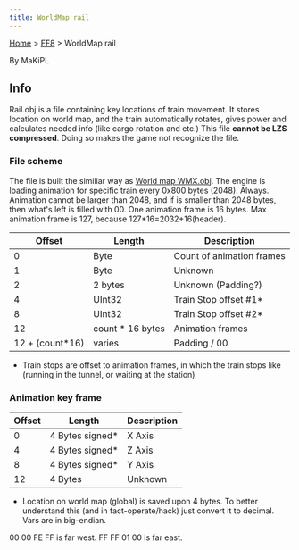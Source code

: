 ```yaml
---
title: WorldMap rail
---
```


[Home](Main%20Page.md) > [FF8](FF8.md) > WorldMap rail

By MaKiPL

## Info

Rail.obj is a file containing key locations of train movement. It stores
location on world map, and the train automatically rotates, gives power
and calculates needed info (like cargo rotation and etc.) This file
**cannot be LZS compressed**. Doing so makes the game not recognize the
file.

### File scheme

The file is built the similiar way as [World map WMX.obj][]. The engine
is loading animation for specific train every 0x800 bytes (2048).
Always. Animation cannot be larger than 2048, and if is smaller than
2048 bytes, then what's left is filled with 00. One animation frame is
16 bytes. Max animation frame is 127, because 127\*16=2032+16(header).

  
  

| Offset           | Length            | Description               |
|------------------|-------------------|---------------------------|
| 0                | Byte              | Count of animation frames |
| 1                | Byte              | Unknown                   |
| 2                | 2 bytes           | Unknown (Padding?)        |
| 4                | UInt32            | Train Stop offset \#1\*   |
| 8                | UInt32            | Train Stop offset \#2\*   |
| 12               | count \* 16 bytes | Animation frames          |
| 12 + (count\*16) | varies            | Padding / 00              |

-   Train stops are offset to animation frames, in which the train stops
    like (running in the tunnel, or waiting at the station)

### Animation key frame

| Offset | Length           | Description |
|--------|------------------|-------------|
| 0      | 4 Bytes signed\* | X Axis      |
| 4      | 4 Bytes signed\* | Z Axis      |
| 8      | 4 Bytes signed\* | Y Axis      |
| 12     | 4 Bytes          | Unknown     |

-   Location on world map (global) is saved upon 4 bytes. To better
    understand this (and in fact-operate/hack) just convert it to
    decimal. Vars are in big-endian.

00 00 FE FF is far west. FF FF 01 00 is far east.

  [World map WMX.obj]: FF8/WorldMap%20wmx.md "wikilink"
